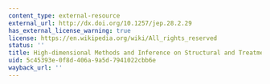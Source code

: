 ```yaml
---
content_type: external-resource
external_url: http://dx.doi.org/10.1257/jep.28.2.29
has_external_license_warning: true
license: https://en.wikipedia.org/wiki/All_rights_reserved
status: ''
title: High-dimensional Methods and Inference on Structural and Treatment Effects
uid: 5c45393e-0f8d-406a-9a5d-7941022cbb6e
wayback_url: ''
---
```

